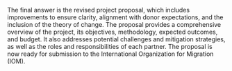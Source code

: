 The final answer is the revised project proposal, which includes improvements to ensure clarity, alignment with donor expectations, and the inclusion of the theory of change. The proposal provides a comprehensive overview of the project, its objectives, methodology, expected outcomes, and budget. It also addresses potential challenges and mitigation strategies, as well as the roles and responsibilities of each partner. The proposal is now ready for submission to the International Organization for Migration (IOM).